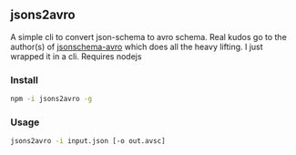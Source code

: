 ## jsons2avro

A simple cli to convert json-schema to avro schema.
Real kudos go to the author(s) of [jsonschema-avro](https://github.com/thedumbterminal/jsonschema-avro) which does all 
the heavy lifting.
I just wrapped it in a cli. Requires nodejs

### Install

```bash
npm -i jsons2avro -g
```

### Usage

```bash
jsons2avro -i input.json [-o out.avsc]
```